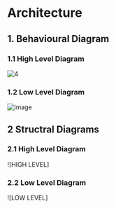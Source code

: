 
# Architecture

## 1. Behavioural Diagram

### 1.1 High Level Diagram

![4](https://user-images.githubusercontent.com/46949702/157837592-a2a2ccb4-a6a8-4276-bd56-110163832385.png)

### 1.2 Low Level Diagram

![image](https://user-images.githubusercontent.com/98879965/157842301-a2f310fe-f1da-4ba3-acf3-4e419537b3c4.png)


## 2 Structral Diagrams

### 2.1 High Level Diagram

![HIGH LEVEL]

### 2.2 Low Level Diagram

![LOW LEVEL]



